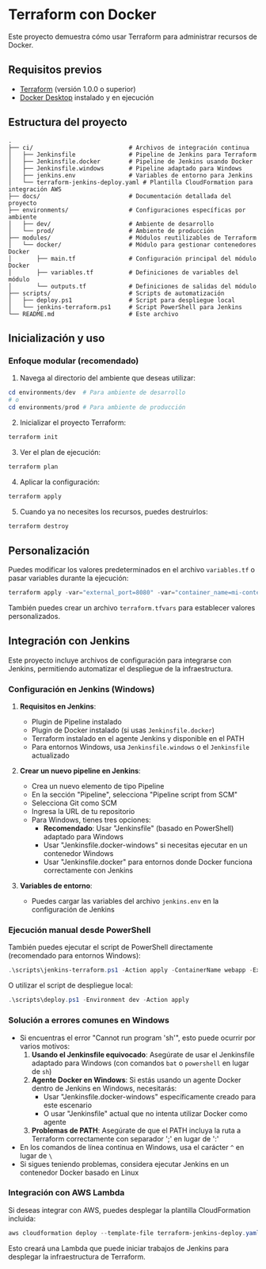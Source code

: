 # Terraform con Docker

Este proyecto demuestra cómo usar Terraform para administrar recursos de Docker.

## Requisitos previos

- [Terraform](https://www.terraform.io/downloads.html) (versión 1.0.0 o superior)
- [Docker Desktop](https://www.docker.com/products/docker-desktop) instalado y en ejecución

## Estructura del proyecto

```
.
├── ci/                           # Archivos de integración continua
│   ├── Jenkinsfile               # Pipeline de Jenkins para Terraform
│   ├── Jenkinsfile.docker        # Pipeline de Jenkins usando Docker
│   ├── Jenkinsfile.windows       # Pipeline adaptado para Windows
│   ├── jenkins.env               # Variables de entorno para Jenkins
│   └── terraform-jenkins-deploy.yaml # Plantilla CloudFormation para integración AWS
├── docs/                         # Documentación detallada del proyecto
├── environments/                 # Configuraciones específicas por ambiente
│   ├── dev/                      # Ambiente de desarrollo
│   └── prod/                     # Ambiente de producción
├── modules/                      # Módulos reutilizables de Terraform
│   └── docker/                   # Módulo para gestionar contenedores Docker
│       ├── main.tf               # Configuración principal del módulo Docker
│       ├── variables.tf          # Definiciones de variables del módulo
│       └── outputs.tf            # Definiciones de salidas del módulo
├── scripts/                      # Scripts de automatización
│   ├── deploy.ps1                # Script para despliegue local
│   └── jenkins-terraform.ps1     # Script PowerShell para Jenkins
└── README.md                     # Este archivo
```

## Inicialización y uso

### Enfoque modular (recomendado)

1. Navega al directorio del ambiente que deseas utilizar:

```powershell
cd environments/dev  # Para ambiente de desarrollo
# o
cd environments/prod # Para ambiente de producción
```

2. Inicializar el proyecto Terraform:

```powershell
terraform init
```

3. Ver el plan de ejecución:

```powershell
terraform plan
```

4. Aplicar la configuración:

```powershell
terraform apply
```

5. Cuando ya no necesites los recursos, puedes destruirlos:

```powershell
terraform destroy
```

## Personalización

Puedes modificar los valores predeterminados en el archivo `variables.tf` o pasar variables durante la ejecución:

```powershell
terraform apply -var="external_port=8080" -var="container_name=mi-contenedor"
```

También puedes crear un archivo `terraform.tfvars` para establecer valores personalizados.

## Integración con Jenkins

Este proyecto incluye archivos de configuración para integrarse con Jenkins, permitiendo automatizar el despliegue de la infraestructura.

### Configuración en Jenkins (Windows)

1. **Requisitos en Jenkins**:
   - Plugin de Pipeline instalado
   - Plugin de Docker instalado (si usas `Jenkinsfile.docker`)
   - Terraform instalado en el agente Jenkins y disponible en el PATH
   - Para entornos Windows, usa `Jenkinsfile.windows` o el `Jenkinsfile` actualizado

2. **Crear un nuevo pipeline en Jenkins**:
   - Crea un nuevo elemento de tipo Pipeline
   - En la sección "Pipeline", selecciona "Pipeline script from SCM"
   - Selecciona Git como SCM
   - Ingresa la URL de tu repositorio
   - Para Windows, tienes tres opciones: 
     - **Recomendado**: Usar "Jenkinsfile" (basado en PowerShell) adaptado para Windows
     - Usar "Jenkinsfile.docker-windows" si necesitas ejecutar en un contenedor Windows
     - Usar "Jenkinsfile.docker" para entornos donde Docker funciona correctamente con Jenkins

3. **Variables de entorno**:
   - Puedes cargar las variables del archivo `jenkins.env` en la configuración de Jenkins

### Ejecución manual desde PowerShell

También puedes ejecutar el script de PowerShell directamente (recomendado para entornos Windows):

```powershell
.\scripts\jenkins-terraform.ps1 -Action apply -ContainerName webapp -ExternalPort 8080 -ImageName nginx:alpine
```

O utilizar el script de despliegue local:

```powershell
.\scripts\deploy.ps1 -Environment dev -Action apply
```

### Solución a errores comunes en Windows

- Si encuentras el error "Cannot run program 'sh'", esto puede ocurrir por varios motivos:
  1. **Usando el Jenkinsfile equivocado**: Asegúrate de usar el Jenkinsfile adaptado para Windows (con comandos `bat` o `powershell` en lugar de `sh`)
  2. **Agente Docker en Windows**: Si estás usando un agente Docker dentro de Jenkins en Windows, necesitarás:
     - Usar "Jenkinsfile.docker-windows" específicamente creado para este escenario
     - O usar "Jenkinsfile" actual que no intenta utilizar Docker como agente
  3. **Problemas de PATH**: Asegúrate de que el PATH incluya la ruta a Terraform correctamente con separador ';' en lugar de ':'
- En los comandos de línea continua en Windows, usa el carácter `^` en lugar de `\`
- Si sigues teniendo problemas, considera ejecutar Jenkins en un contenedor Docker basado en Linux

### Integración con AWS Lambda

Si deseas integrar con AWS, puedes desplegar la plantilla CloudFormation incluida:

```powershell
aws cloudformation deploy --template-file terraform-jenkins-deploy.yaml --stack-name terraform-jenkins-integration --capabilities CAPABILITY_IAM
```

Esto creará una Lambda que puede iniciar trabajos de Jenkins para desplegar la infraestructura de Terraform.

